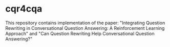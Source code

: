 # cqr4cqa

This repository contains implementation of the paper:
"Integrating Question Rewriting in Conversational Question Answering: A Reinforcement Learning Approach" and "Can Question Rewriting Help Conversational Question Answering?"
